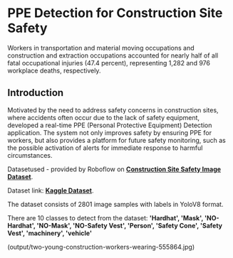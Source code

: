 # PPE Detection for Construction Site Safety 

Workers in transportation and material moving occupations and construction and extraction occupations accounted for nearly half of all fatal occupational injuries (47.4 percent), representing 1,282 and 976 workplace deaths, respectively.


## Introduction

Motivated by the need to address safety concerns in construction sites, where accidents often occur due to the lack of safety equipment, developed a real-time PPE (Personal Protective Equipment) Detection application. 
The system not only improves safety by ensuring PPE for workers, but also provides a platform for future safety monitoring, such as the possible activation of alerts for immediate response to harmful circumstances.
 

Datasetused - provided by Roboflow on [**Construction Site Safety Image Dataset**](https://universe.roboflow.com/roboflow-universe-projects/construction-site-safety). 

Dataset link: [**Kaggle Dataset**](https://www.kaggle.com/datasets/snehilsanyal/construction-site-safety-image-dataset-roboflow).

The dataset consists of 2801 image samples with labels in YoloV8 format. 

There are 10 classes to detect from the dataset: 
**'Hardhat', 'Mask', 'NO-Hardhat', 'NO-Mask', 'NO-Safety Vest', 'Person', 'Safety Cone', 'Safety Vest', 'machinery', 'vehicle'**

(output/two-young-construction-workers-wearing-555864.jpg)
